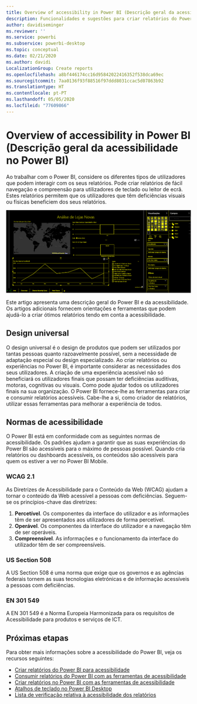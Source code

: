 ```yaml
---
title: Overview of accessibility in Power BI (Descrição geral da acessibilidade no Power BI)
description: Funcionalidades e sugestões para criar relatórios do Power BI Desktop acessíveis, incluindo Diretrizes de Acessibilidade para o Conteúdo da Web (WCAG)
author: davidiseminger
ms.reviewer: ''
ms.service: powerbi
ms.subservice: powerbi-desktop
ms.topic: conceptual
ms.date: 02/21/2020
ms.author: davidi
LocalizationGroup: Create reports
ms.openlocfilehash: a8bf446174cc16d95842022416352f538dca69ec
ms.sourcegitcommit: 7aa0136f93f88516f97ddd8031ccac5d07863b92
ms.translationtype: HT
ms.contentlocale: pt-PT
ms.lasthandoff: 05/05/2020
ms.locfileid: "77609866"
---
```

# <a name="overview-of-accessibility-in-power-bi"></a>Overview of accessibility in Power BI (Descrição geral da acessibilidade no Power BI)

Ao trabalhar com o Power BI, considere os diferentes tipos de utilizadores que podem interagir com os seus relatórios. Pode criar relatórios de fácil navegação e compreensão para utilizadores de teclado ou leitor de ecrã. Estes relatórios permitem que os utilizadores que têm deficiências visuais ou físicas beneficiem dos seus relatórios.

![Definições de alto contraste do Windows](media/desktop-accessibility/accessibility-05b.png)

Este artigo apresenta uma descrição geral do Power BI e da acessibilidade. Os artigos adicionais fornecem orientações e ferramentas que podem ajudá-lo a criar ótimos relatórios tendo em conta a acessibilidade.

## <a name="universal-design"></a>Design universal

O design universal é o design de produtos que podem ser utilizados por tantas pessoas quanto razoavelmente possível, sem a necessidade de adaptação especial ou design especializado. Ao criar relatórios ou experiências no Power BI, é importante considerar as necessidades dos seus utilizadores. A criação de uma experiência acessível não só beneficiará os utilizadores finais que possam ter deficiências auditivas, motoras, cognitivas ou visuais. Como pode ajudar todos os utilizadores finais na sua organização. O Power BI fornece-lhe as ferramentas para criar e consumir relatórios acessíveis. Cabe-lhe a si, como criador de relatórios, utilizar essas ferramentas para melhorar a experiência de todos.

## <a name="accessibility-standards"></a>Normas de acessibilidade

O Power BI está em conformidade com as seguintes normas de acessibilidade. Os padrões ajudam a garantir que as suas experiências do Power BI são acessíveis para o máximo de pessoas possível. Quando cria relatórios ou dashboards acessíveis, os conteúdos são acessíveis para quem os estiver a ver no Power BI Mobile.

### <a name="wcag-21"></a>WCAG 2.1

As Diretrizes de Acessibilidade para o Conteúdo da Web (WCAG) ajudam a tornar o conteúdo da Web acessível a pessoas com deficiências. Seguem-se os princípios-chave das diretrizes:

1. **Percetível**. Os componentes da interface do utilizador e as informações têm de ser apresentados aos utilizadores de forma percetível.
2. **Operável**. Os componentes da interface do utilizador e a navegação têm de ser operáveis.
3. **Compreensível**. As informações e o funcionamento da interface do utilizador têm de ser compreensíveis.

### <a name="us-section-508"></a>US Section 508

A US Section 508 é uma norma que exige que os governos e as agências federais tornem as suas tecnologias eletrónicas e de informação acessíveis a pessoas com deficiências.

### <a name="en-301-549"></a>EN 301 549

A EN 301 549 é a Norma Europeia Harmonizada para os requisitos de Acessibilidade para produtos e serviços de ICT.  

## <a name="next-steps"></a>Próximas etapas

Para obter mais informações sobre a acessibilidade do Power BI, veja os recursos seguintes:

* [Criar relatórios do Power BI para acessibilidade](desktop-accessibility-creating-reports.md)
* [Consumir relatórios do Power BI com as ferramentas de acessibilidade](desktop-accessibility-consuming-tools.md)
* [Criar relatórios no Power BI com as ferramentas de acessibilidade](desktop-accessibility-creating-tools.md)
* [Atalhos de teclado no Power BI Desktop](desktop-accessibility-keyboard-shortcuts.md)
* [Lista de verificação relativa à acessibilidade dos relatórios](desktop-accessibility-creating-reports.md#report-accessibility-checklist)


